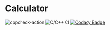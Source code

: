 # Calculator

![cppcheck-action](https://github.com/99002674/Calculator/workflows/cppcheck-action/badge.svg?branch=main)
![C/C++ CI](https://github.com/99002674/Calculator/workflows/C/C++%20CI/badge.svg)
[![Codacy Badge](https://app.codacy.com/project/badge/Grade/66d3b74d5b4e4de68be949b2a7a97cbb)](https://www.codacy.com/gh/99002674/Calculator/dashboard?utm_source=github.com&amp;utm_medium=referral&amp;utm_content=99002674/Calculator&amp;utm_campaign=Badge_Grade)
